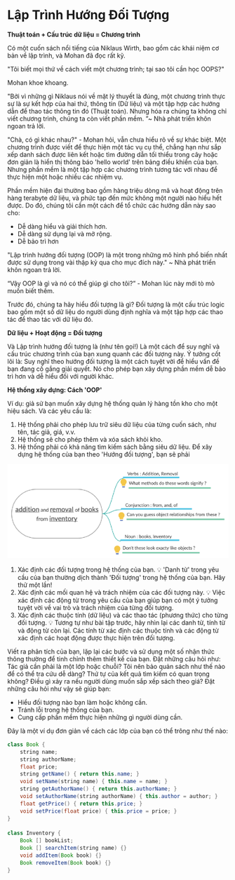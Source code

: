 # Lập Trình Hướng Đối Tượng

**Thuật toán + Cấu trúc dữ liệu = Chương trình**

Có một cuốn sách nổi tiếng của Niklaus Wirth, bao gồm các khái niệm cơ bản về lập trình, và Mohan đã đọc rất kỹ.

"Tôi biết mọi thứ về cách viết một chương trình; tại sao tôi cần học OOPS?"

Mohan khoe khoang.

"Bởi vì những gì Niklaus nói về mặt lý thuyết là đúng, một chương trình thực sự là sự kết hợp của hai thứ, thông tin (Dữ liệu) và một tập hợp các hướng dẫn để thao tác thông tin đó (Thuật toán). Nhưng hóa ra chúng ta không chỉ viết chương trình, chúng ta còn viết phần mềm. ”~ Nhà phát triển khôn ngoan trả lời.

"Chà, có gì khác nhau?" - Mohan hỏi, vẫn chưa hiểu rõ về sự khác biệt. Một chương trình được viết để thực hiện một tác vụ cụ thể, chẳng hạn như sắp xếp danh sách được liên kết hoặc tìm đường dẫn tối thiểu trong cây hoặc đơn giản là hiển thị thông báo 'hello world' trên bảng điều khiển của bạn. Nhưng phần mềm là một tập hợp các chương trình tương tác với nhau để thực hiện một hoặc nhiều
các nhiệm vụ.

Phần mềm hiện đại thường bao gồm hàng triệu dòng mã và hoạt động trên hàng terabyte dữ liệu, và phức tạp đến mức không một người nào hiểu hết được. Do đó, chúng tôi cần một cách để tổ chức các hướng dẫn này sao cho:
- Dễ dàng hiểu và giải thích hơn.
- Dễ dàng sử dụng lại và mở rộng.
- Dễ bảo trì hơn

"Lập trình hướng đối tượng (OOP) là một trong những mô hình phổ biến nhất được sử dụng trong vài thập kỷ qua cho mục đích này." ~ Nhà phát triển khôn ngoan trả lời.

“Vậy OOP là gì và nó có thể giúp gì cho tôi?” - Mohan lúc này mới tò mò muốn biết thêm.

Trước đó, chúng ta hãy hiểu đối tượng là gì? Đối tượng là một cấu trúc logic bao gồm một số dữ liệu do người dùng định nghĩa và một tập hợp các thao tác để thao tác với dữ liệu đó.

**Dữ liệu + Hoạt động = Đối tượng**

Và Lập trình hướng đối tượng là (như tên gọi!) Là một cách để suy nghĩ và cấu trúc chương trình của bạn xung quanh các đối tượng này. Ý tưởng cốt lõi là: Suy nghĩ theo hướng đối tượng là một cách tuyệt vời để hiểu vấn đề bạn đang cố gắng giải quyết. Nó cho phép bạn xây dựng phần mềm dễ bảo trì hơn và dễ hiểu đối với người khác.

**Hệ thống xây dựng: Cách 'OOP'**

Ví dụ: giả sử bạn muốn xây dựng hệ thống quản lý hàng tồn kho cho một hiệu sách. Và các yêu cầu là:
1. Hệ thống phải cho phép lưu trữ siêu dữ liệu của từng cuốn sách, như tên, tác giả, giá, v.v.
2. Hệ thống sẽ cho phép thêm và xóa sách khỏi kho.
3. Hệ thống phải có khả năng tìm kiếm sách bằng siêu dữ liệu.
Để xây dựng hệ thống của bạn theo 'Hướng đối tượng', bạn sẽ phải

![](./assets/introduce.png)

1. Xác định các đối tượng trong hệ thống của bạn.
💡 'Danh từ' trong yêu cầu của bạn thường dịch thành 'Đối tượng' trong hệ thống của bạn. Hãy thử một lần!
2. Xác định các mối quan hệ và trách nhiệm của các đối tượng này.
💡 Việc xác định các động từ trong yêu cầu của bạn giúp bạn có một ý tưởng tuyệt vời về vai trò và trách nhiệm của từng đối tượng.
3. Xác định các thuộc tính (dữ liệu) và các thao tác (phương thức) cho từng đối tượng.
💡 Tương tự như bài tập trước, hãy nhìn lại các danh từ, tính từ và động từ còn lại. Các tính từ xác định các thuộc tính và các động từ xác định các hoạt động được thực hiện trên đối tượng.

Viết ra phân tích của bạn, lặp lại các bước và sử dụng một số nhận thức thông thường để tinh chỉnh thêm thiết kế của bạn. Đặt những câu hỏi như: Tác giả cần phải là một lớp hoặc chuỗi? Tôi nên bảo quản sách như thế nào để có thể tra cứu dễ dàng? Thứ tự của kết quả tìm kiếm có quan trọng không? Điều gì xảy ra nếu người dùng muốn sắp xếp sách theo giá? Đặt những câu hỏi như vậy sẽ giúp bạn:
- Hiểu đối tượng nào bạn làm hoặc không cần.
- Tránh lỗi trong hệ thống của bạn.
- Cung cấp phần mềm thực hiện những gì người dùng cần.

Đây là một ví dụ đơn giản về cách các lớp của bạn có thể trông như thế nào:

```java
class Book {
    string name;
    string authorName;
    float price;
    string getName() { return this.name; }
    void setName(string name) { this.name = name; }
    string getAuthorName() { return this.authorName; }
    void setAuthorName(string authorName) { this.author = author; }
    float getPrice() { return this.price; }
    void setPrice(float price) { this.price = price; }
}

class Inventory {
    Book [] bookList;
    Book [] searchItem(string name) {}
    void addItem(Book book) {}
    Book removeItem(Book book) {}
}
```

